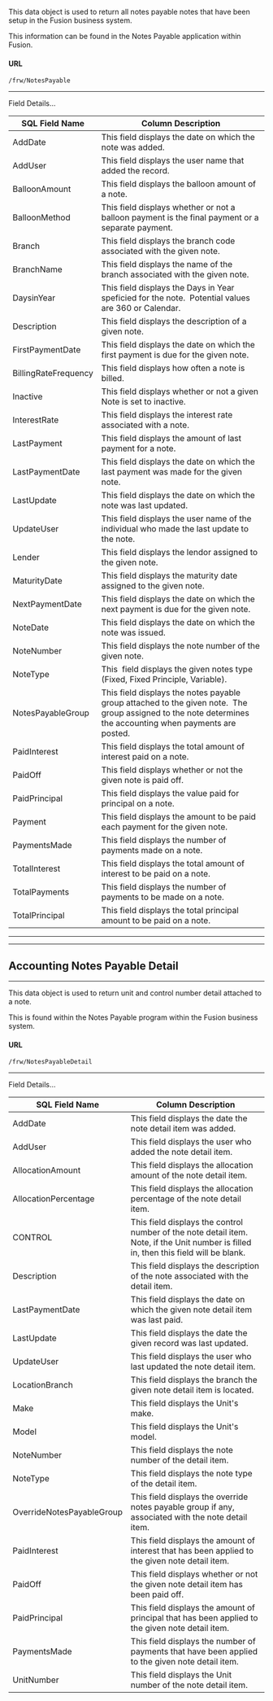 This data object is used to return all notes payable notes that have been setup in the Fusion business system.

This information can be found in the Notes Payable application within Fusion.

 
#### URL 
```
/frw/NotesPayable
``` 
 <hr>
Field Details...

| **SQL Field Name**   | **Column Description**                                                                                                                                      |
|---|---|
| AddDate              | This field displays the date on which the note was added.                                                                                                   |
| AddUser              | This field displays the user name that added the record.                                                                                                    |
| BalloonAmount        | This field displays the balloon amount of a note.                                                                                                           |
| BalloonMethod        | This field displays whether or not a balloon payment is the final payment or a separate payment.                                                            |
| Branch               | This field displays the branch code associated with the given note.                                                                                         |
| BranchName           | This field displays the name of the branch associated with the given note.                                                                                  |
| DaysinYear           | This field displays the Days in Year speficied for the note.  Potential values are 360 or Calendar.                                                         |
| Description          | This field displays the description of a given note.                                                                                                        |
| FirstPaymentDate     | This field displays the date on which the first payment is due for the given note.                                                                          |
| BillingRateFrequency | This field displays how often a note is billed.                                                                                                             |
| Inactive             | This field displays whether or not a given Note is set to inactive.                                                                                         |
| InterestRate         | This field displays the interest rate associated with a note.                                                                                               |
| LastPayment          | This field displays the amount of last payment for a note.                                                                                                  |
| LastPaymentDate      | This field displays the date on which the last payment was made for the given note.                                                                         |
| LastUpdate           | This field displays the date on which the note was last updated.                                                                                            |
| UpdateUser           | This field displays the user name of the individual who made the last update to the note.                                                                   |
| Lender               | This field displays the lendor assigned to the given note.                                                                                                  |
| MaturityDate         | This field displays the maturity date assigned to the given note.                                                                                           |
| NextPaymentDate      | This field displays the date on which the next payment is due for the given note.                                                                           |
| NoteDate             | This field displays the date on which the note was issued.                                                                                                  |
| NoteNumber           | This field displays the note number of the given note.                                                                                                      |
| NoteType             | This  field displays the given notes type (Fixed, Fixed Principle, Variable).                                                                               |
| NotesPayableGroup    | This field displays the notes payable group attached to the given note.  The group assigned to the note determines the accounting when payments are posted. |
| PaidInterest         | This field displays the total amount of interest paid on a note.                                                                                            |
| PaidOff              | This field displays whether or not the given note is paid off.                                                                                              |
| PaidPrincipal        | This field displays the value paid for principal on a note.                                                                                                 |
| Payment              | This field displays the amount to be paid each payment for the given note.                                                                                  |
| PaymentsMade         | This field displays the number of payments made on a note.                                                                                                  |
| TotalInterest        | This field displays the total amount of interest to be paid on a note.                                                                                      |
| TotalPayments        | This field displays the number of payments to be made on a note.                                                                                            |
| TotalPrincipal       | This field displays the total principal amount to be paid on a note.                                                                                        |

---
---

## Accounting Notes Payable Detail
---

This data object is used to return unit and control number detail attached to a note.

This is found within the Notes Payable program within the Fusion business
system.

 
#### URL 
```
/frw/NotesPayableDetail
``` 
 <hr>
Field Details...

| **SQL Field Name**        | **Column Description**                                                                                                                |
|---|---|
| AddDate                   | This field displays the date the note detail item was added.                                                                          |
| AddUser                   | This field displays the user who added the note detail item.                                                                          |
| AllocationAmount          | This field displays the allocation amount of the note detail item.                                                                    |
| AllocationPercentage      | This field displays the allocation percentage of the note detail item.                                                                |
| CONTROL                   | This field displays the control number of the note detail item. Note, if the Unit number is filled in, then this field will be blank. |
| Description               | This field displays the description of the note associated with the detail item.                                                      |
| LastPaymentDate           | This field displays the date on which the given note detail item was last paid.                                                       |
| LastUpdate                | This field displays the date the given record was last updated.                                                                       |
| UpdateUser                | This field displays the user who last updated the note detail item.                                                                   |
| LocationBranch            | This field displays the branch the given note detail item is located.                                                                 |
| Make                      | This field displays the Unit's make.                                                                                                  |
| Model                     | This field displays the Unit's model.                                                                                                 |
| NoteNumber                | This field displays the note number of the detail item.                                                                               |
| NoteType                  | This field displays the note type of the detail item.                                                                                 |
| OverrideNotesPayableGroup | This field displays the override notes payable group if any, associated with the note detail item.                                    |
| PaidInterest              | This field displays the amount of interest that has been applied to the given note detail item.                                       |
| PaidOff                   | This field displays whether or not the given note detail item has been paid off.                                                      |
| PaidPrincipal             | This field displays the amount of principal that has been applied to the given note detail item.                                      |
| PaymentsMade              | This field displays the number of payments that have been applied to the given note detail item.                                      |
| UnitNumber                | This field displays the Unit number of the note detail item.                                                                          |
